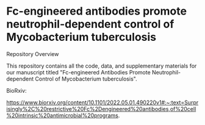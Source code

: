 # Fc-engineered antibodies promote neutrophil-dependent control of Mycobacterium tuberculosis



Repository Overview

This repository contains all the code, data, and supplementary materials for our manuscript titled "Fc-engineered Antibodies Promote Neutrophil-dependent Control of Mycobacterium tuberculosis".



BioRxiv: 

https://www.biorxiv.org/content/10.1101/2022.05.01.490220v1#:~:text=Surprisingly%2C%20restrictive%20Fc%2Dengineered%20antibodies,of%20cell%20intrinsic%20antimicrobial%20programs.
